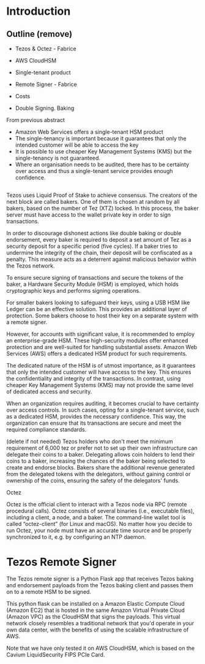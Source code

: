 # Introduction

## Outline (remove)

- Tezos & Octez - Fabrice


- AWS CloudHSM
- Single-tenant product
- Remote Signer - Fabrice
- Costs
- Double Signing. Baking

From previous abstract
- Amazon Web Services offers a single-tenant HSM product 
- The single-tenancy is important because it guarantees that only the intended customer will be able to access the key
- It is possible to use cheaper Key Management Systems (KMS) but the single-tenancy is not guaranteed. 
- Where an organisation needs to be audited, there has to be certainty over access and thus a single-tenant service provides enough confidence.

## 
Tezos uses Liquid Proof of Stake to achieve consensus. The creators of the next block are called bakers. One of them is chosen at random by all bakers, based on the number of Tez (XTZ) locked. In this process, the baker server must have access to the wallet private key in order to sign transactions. 

In order to discourage dishonest actions like double baking or double endorsement, every baker is required to deposit a set amount of Tez as a security deposit for a specific period (five cycles). If a baker tries to undermine the integrity of the chain, their deposit will be confiscated as a penalty. This measure acts as a deterrent against malicious behavior within the Tezos network.

To ensure secure signing of transactions and secure the tokens of the baker, a Hardware Security Module (HSM) is employed, which holds cryptographic keys and performs signing operations.

For smaller bakers looking to safeguard their keys, using a USB HSM like Ledger can be an effective solution. This provides an additional layer of protection. Some bakers choose to host their key on a separate system with a remote signer.

However, for accounts with significant value, it is recommended to employ an enterprise-grade HSM. These high-security modules offer enhanced protection and are well-suited for handling substantial assets. Amazon Web Services (AWS) offers a dedicated HSM product for such requirements.

The dedicated nature of the HSM is of utmost importance, as it guarantees that only the intended customer will have access to the key. This ensures the confidentiality and integrity of the transactions. In contrast, using cheaper Key Management Systems (KMS) may not provide the same level of dedicated access and security.

When an organization requires auditing, it becomes crucial to have certainty over access controls. In such cases, opting for a single-tenant service, such as a dedicated HSM, provides the necessary confidence. This way, the organization can ensure that its transactions are secure and meet the required compliance standards.


(delete if not needed) Tezos holders who don't meet the minimum requirement of 6,000 tez or prefer not to set up their own infrastructure can delegate their coins to a baker. Delegating allows coin holders to lend their coins to a baker, increasing the chances of the baker being selected to create and endorse blocks. Bakers share the additional revenue generated from the delegated tokens with the delegators, without gaining control or ownership of the coins, ensuring the safety of the delegators' funds.

Octez

Octez is the official client to interact with a Tezos node via RPC (remote procedural calls). Octez consists of several binaries (i.e., executable files), including a client, a node, and a baker. The command-line wallet tool is called “octez-client” (for Linux and macOS). No matter how you decide to run Octez, your node must have an accurate time source and be properly synchronized to it, e.g. by configuring an NTP daemon.


# Tezos Remote Signer

The Tezos remote signer is a Python Flask app that receives Tezos baking and endorsement payloads from the Tezos baking client and passes them on to a remote HSM to be signed. 

This python flask can be installed on a Amazon Elastic Compute Cloud (Amazon EC2) that is hosted in the same Amazon Virtual Private Cloud (Amazon VPC) as the CloudHSM that signs the payloads. This virtual network closely resembles a traditional network that you'd operate in your own data center, with the benefits of using the scalable infrastructure of AWS.

Note that we have only tested it on AWS CloudHSM, which is based on the Cavium LiquidSecurity FIPS PCIe Card.



